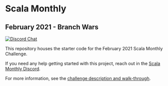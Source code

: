 # Scala Monthly
## February 2021 - Branch Wars

[![Discord Chat](https://img.shields.io/discord/793699402463969291.svg)](https://discord.gg/eAyJ9wAH4W)

This repository houses the starter code for the February 2021 Scala Monthly Challenge.

If you need any help getting started with this project, reach out in the [Scala Monthly Discord](https://discord.gg/eAyJ9wAH4W).

For more information, see the [challenge description and walk-through](https://scalamonthly.com/post/february-2021-branch-wars/).
